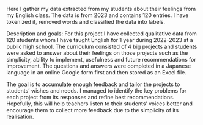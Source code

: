 Here I gather my data extracted from my students about their feelings from my English class.
The data is from 2023 and contains 120 entries.
I have tokenized it, removed words and classified the data into labels.



Description and goals: For this project I have collected qualitative data from 120 students whom I have taught English for 1 year during 2022-2023 at a public high school. The curriculum consisted of 4 big projects and students were asked to answer about their feelings on those projects such as the simplicity, ability to implement, usefulness and future recommendations for improvement. The questions and answers were completed in a Japanese language in an online Google form first and then stored as an Excel file.

The goal is to accumulate enough feedback and tailor the projects to students’ wishes and needs. I managed to identify the key problems for each project from its responses and refine best recommendations. Hopefully, this will help teachers listen to their students’ voices better and encourage them to collect more feedback due to the simplicity of its realisation.
